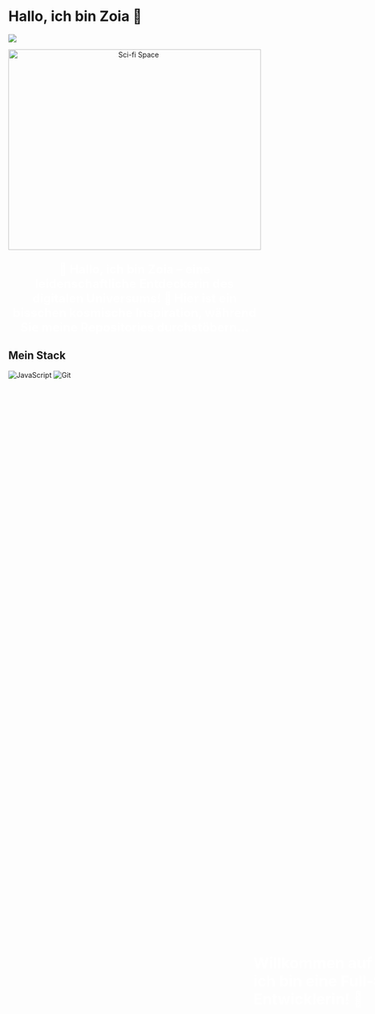 # **Hallo, ich bin Zoia** 👋

![](https://readme-typing-svg.demolab.com?font=Fira+Code&pause=1000&random=false&width=435&lines=Willkommen+auf+meinem+Profil;Ich+bin+eine+Full+Stack+Entwicklerin)

<p align="center" style="position: relative; width: 100%; height: 400px;">
  <img src="https://raw.githubusercontent.com/ZoiaPZP/ZoiaPZP/main/images/science%20fiction%20space%20GIF%20by%20xponentialdesign.gif" alt="Sci-fi Space" width="100%" height="100%" style="object-fit: cover;"/>
  <p style="position: absolute; top: 50%; left: 50%; transform: translate(-50%, -50%); font-size: 30px; color: white; font-weight: bold; animation: moveText 10s infinite;">
    Willkommen auf meinem Profil, ich bin eine Full-Stack-Entwicklerin! 🌌
  </p>
</p>

<p align="center" style="font-size: 24px; font-weight: bold; color: white;">
  💫 Hallo, ich bin Zoia – eine leidenschaftliche Entdeckerin des digitalen Universums!  
  🌠 Hier ist ein bisschen kosmische Inspiration, während Sie meine Repositories durchstöbern...
</p>

## Mein Stack
![JavaScript](https://img.shields.io/badge/javascript-%23323330.svg?style=for-the-badge&logo=javascript&logoColor=%23F7DF1E)
![Git](https://img.shields.io/badge/git-%23F05033.svg?style=for-the-badge&logo=git&logoColor=white)

<style> 
  /* Анімація для рухомого тексту */
  @keyframes moveText { 
    0% { 
      transform: translate(-50%, -50%) translateX(100%); 
    } 
    100% { 
      transform: translate(-50%, -50%) translateX(-100%); 
    } 
  } 
</style>
